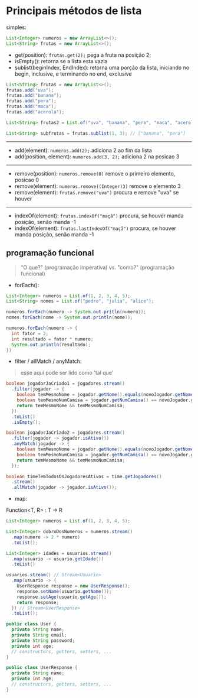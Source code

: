 # Principais métodos de lista

simples:

```java
List<Integer> numeros = new ArrayList<>();
List<String> frutas = new ArrayList<>();
```

- get(position): `frutas.get(2);` pega a fruta na posição 2;
- isEmpty(): retorna se a lista esta vazia
- sublist(beginIndex, EndIndex): retorna uma porção da lista, iniciando no begin, inclusive, e terminando no end, exclusive

```java
List<String> frutas = new ArrayList<>();
frutas.add("uva");
frutas.add("banana");
frutas.add("pera");
frutas.add("maca");
frutas.add("acerola");

List<String> frutas2 = List.of("uva", "banana", "pera", "maca", "acerola");

List<String> subfrutas = frutas.sublist(1, 3); // ["banana", "pera"]
```

---

- add(element): `numeros.add(2);` adiciona 2 ao fim da lista
- add(position, element): `numeros.add(3, 2);` adiciona 2 na posicao 3

---

- remove(position): `numeros.remove(0)` remove o primeiro elemento, posicao 0
- remove(element): `numeros.remove((Integer)3)` remove o elemento 3
- remove(element): `frutas.remove("uva")` procura e remove "uva" se houver

---

- indexOf(element): `frutas.indexOf("maçã")` procura, se houver manda posição, senão manda -1
- indexOf(element): `frutas.lastIndexOf("maçã")` procura, se houver manda posição, senão manda -1

## programação funcional

> "O que?" (programação imperativa) vs. "como?" (programação funcional)

- forEach():

```java
List<Integer> numeros = List.of(1, 2, 3, 4, 5);
List<String> nomes = List.of("pedro", "julia", "alice");

numeros.forEach(numero -> System.out.pritln(numero));
nomes.forEach(nome -> System.out.println(nome));

numeros.forEach(numero -> {
  int fator = 2;
  int resultado = fator * numero;
  System.out.println(resultado);
})
```

- filter / allMatch / anyMatch:

> esse aqui pode ser lido como 'tal que'

```java
boolean jogadorJaCriado1 = jogadores.stream()
  .filter(jogador -> {
    boolean temMesmoNome = jogador.getNome().equals(novoJogador.getNome());
    boolean temMesmoNumCamisa = jogador.getNumCamisa() == novoJogador.getNumCamisa();
    return temMesmoNome && temMesmoNumCamisa;
  })
  .toList()
  .isEmpty();

boolean jogadorJaCriado2 = jogadores.stream()
  .filter(jogador -> jogador.isAtivo())
  .anyMatch(jogador -> {
    boolean temMesmoNome = jogador.getNome().equals(novoJogador.getNome());
    boolean temMesmoNumCamisa = jogador.getNumCamisa() == novoJogador.getNumCamisa();
    return temMesmoNome && temMesmoNumCamisa;
  });

boolean timeTemTodosOsJogadoresAtivos = time.getJogadores()
  .stream()
  .allMatch(jogador -> jogador.isAtivo());
```

- map:

Function<T, R> : T -> R

```java
List<Integer> numeros = List.of(1, 2, 3, 4, 5);

List<Integer> dobroDosNumeros = numeros.stream()
  .map(numero -> 2 * numero)
  .toList();

List<Integer> idades = usuarios.stream()
  .map(usuario -> usuario.getIdade())
  .toList()

usuarios.stream() // Stream<Usuario>
  .map(usuario -> {
    UserResponse response = new UserResponse();
    response.setName(usuario.getName());
    response.setAge(usuario.getAge());
    return response;
  }) // Stream<UserResponse>
  .toList();
```

```java
public class User {
  private String name;
  private String email;
  private String password;
  private int age;
  // constructors, getters, setters, ...
}

public class UserResponse {
  private String name;
  private int age;
  // constructors, getters, setters, ...
}
```
